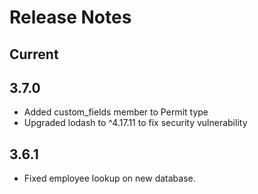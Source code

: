 # Release Notes

## Current

## 3.7.0
* Added custom_fields member to Permit type
* Upgraded lodash to ^4.17.11 to fix security vulnerability

## 3.6.1
* Fixed employee lookup on new database.

